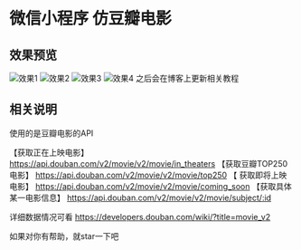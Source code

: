 # 微信小程序 仿豆瓣电影

## 效果预览
![效果1][1]
![效果2][3]
![效果3][4]
![效果4][2]
之后会在博客上更新相关教程

  ## 相关说明
  使用的是豆瓣电影的API

【获取正在上映电影】
 https://api.douban.com/v2/movie/v2/movie/in_theaters
【获取豆瓣TOP250电影】
 https://api.douban.com/v2/movie/v2/movie/top250
【 获取即将上映电影】
https://api.douban.com/v2/movie/v2/movie/coming_soon
【获取具体某一电影信息】
 https://api.douban.com/v2/movie/v2/movie/subject/:id
 
 详细数据情况可看 
 https://developers.douban.com/wiki/?title=movie_v2
 
 如果对你有帮助，就star一下吧


  [1]: http://7xsgg1.com1.z0.glb.clouddn.com/doubanfilm1.gif
  [2]: http://7xsgg1.com1.z0.glb.clouddn.com/doubanfilm2.gif
  [3]: http://7xsgg1.com1.z0.glb.clouddn.com/doubanfilm3.gif
  [4]: http://7xsgg1.com1.z0.glb.clouddn.com/doubanfilm4.gif